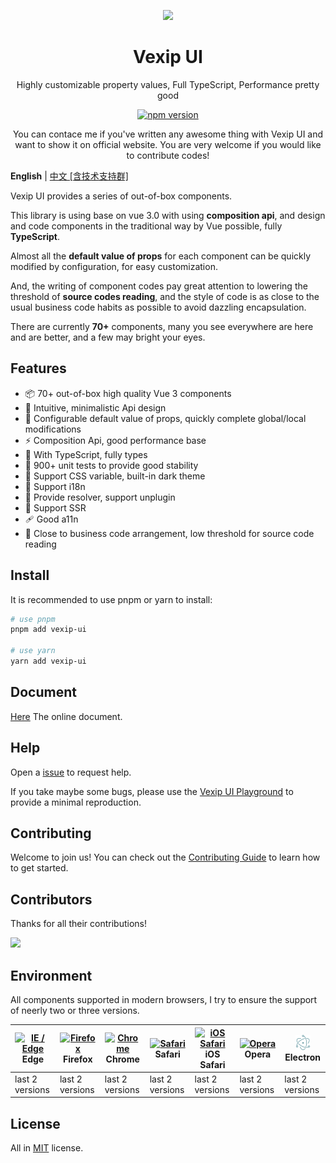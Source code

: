 <p align="center">
  <a href="https://www.vexipui.com/" target="_blank" rel="noopener noreferrer">
    <img src="./docs/public/vexip-ui.svg" width="180" style="width: 180px;" />
  </a>
</p>

<h1 align="center">Vexip UI</h1>

<p align="center">
  Highly customizable property values, Full TypeScript, Performance pretty good
</p>

<p align="center">
  <a href="https://www.npmjs.com/package/vexip-ui" target="_blank">
    <img src="https://img.shields.io/github/package-json/v/vexip-ui/vexip-ui" alt="npm version"/>
  </a>
</p>

<p align="center">
  You can contace me if you've written any awesome thing with Vexip UI and want to show it on official website. You are very welcome if you would like to contribute codes!
</p>

**English** | [中文 [含技术支持群]](./README.zh-CN.md)

Vexip UI provides a series of out-of-box components.

This library is using base on vue 3.0 with using **composition api**, and design and code components in the traditional way by Vue possible, fully **TypeScript**.

Almost all the **default value of props** for each component can be quickly modified by configuration, for easy customization.

And, the writing of component codes pay great attention to lowering the threshold of **source codes reading**, and the style of code is as close to the usual business code habits as possible to avoid dazzling encapsulation.

There are currently **70+** components, many you see everywhere are here and are better, and a few may bright your eyes.

## Features

- 📦 70+ out-of-box high quality Vue 3 components
- 📐 Intuitive, minimalistic Api design
- 🔧 Configurable default value of props, quickly complete global/local modifications
- ⚡ Composition Api, good performance base
- 🔨 With TypeScript, fully types
- 💪 900+ unit tests to provide good stability
- 🎨 Support CSS variable, built-in dark theme
- 🚩 Support i18n
- 🛫 Provide resolver, support unplugin
- 🚤 Support SSR
- 🩹 Good a11n
- 👀 Close to business code arrangement, low threshold for source code reading

## Install

It is recommended to use pnpm or yarn to install:

```sh
# use pnpm
pnpm add vexip-ui

# use yarn
yarn add vexip-ui
```

## Document

[Here](https://www.vexipui.com) The online document.

## Help

Open a [issue](https://github.com/vexip-ui/vexip-ui/issues) to request help.

If you take maybe some bugs, please use the [Vexip UI Playground](https://playground.vexipui.com/) to provide a minimal reproduction.

## Contributing

Welcome to join us! You can check out the [Contributing Guide](./CONTRIBUTING.md) to learn how to get started.

## Contributors

Thanks for all their contributions!

<a href="https://github.com/vexip-ui/vexip-ui/graphs/contributors">
  <img src="https://contrib.rocks/image?repo=vexip-ui/vexip-ui" />
</a>

## Environment

All components supported in modern browsers, I try to ensure the support of neerly two or three versions.

| [<img src="https://raw.githubusercontent.com/alrra/browser-logos/master/src/edge/edge_48x48.png" alt="IE / Edge" width="24" height="24" />](http://godban.github.io/browsers-support-badges/)<br/>Edge | [<img src="https://raw.githubusercontent.com/alrra/browser-logos/master/src/firefox/firefox_48x48.png" alt="Firefox" width="24" height="24" />](http://godban.github.io/browsers-support-badges/)<br/>Firefox | [<img src="https://raw.githubusercontent.com/alrra/browser-logos/master/src/chrome/chrome_48x48.png" alt="Chrome" width="24" height="24" />](http://godban.github.io/browsers-support-badges/)<br/>Chrome | [<img src="https://raw.githubusercontent.com/alrra/browser-logos/master/src/safari/safari_48x48.png" alt="Safari" width="24" height="24" />](http://godban.github.io/browsers-support-badges/)<br/>Safari | [<img src="https://raw.githubusercontent.com/alrra/browser-logos/master/src/safari-ios/safari-ios_48x48.png" alt="iOS Safari" width="24" height="24" />](http://godban.github.io/browsers-support-badges/)<br/>iOS Safari | [<img src="https://raw.githubusercontent.com/alrra/browser-logos/master/src/opera/opera_48x48.png" alt="Opera" width="24" height="24" />](http://godban.github.io/browsers-support-badges/)<br/>Opera | [<img src="https://raw.githubusercontent.com/alrra/browser-logos/master/src/electron/electron_48x48.png" alt="Electron" width="24" height="24" />](http://godban.github.io/browsers-support-badges/)<br/>Electron |
| ------------------------------------------------------------------------------------------------------------------------------------------------------------------------------------------------------ | ------------------------------------------------------------------------------------------------------------------------------------------------------------------------------------------------------------- | --------------------------------------------------------------------------------------------------------------------------------------------------------------------------------------------------------- | --------------------------------------------------------------------------------------------------------------------------------------------------------------------------------------------------------- | ------------------------------------------------------------------------------------------------------------------------------------------------------------------------------------------------------------------------- | ----------------------------------------------------------------------------------------------------------------------------------------------------------------------------------------------------- | ----------------------------------------------------------------------------------------------------------------------------------------------------------------------------------------------------------------- |
| last 2 versions                                                                                                                                                                                        | last 2 versions                                                                                                                                                                                               | last 2 versions                                                                                                                                                                                           | last 2 versions                                                                                                                                                                                           | last 2 versions                                                                                                                                                                                                           | last 2 versions                                                                                                                                                                                       | last 2 versions                                                                                                                                                                                                   |

## License

All in [MIT](./LICENSE.md) license.
